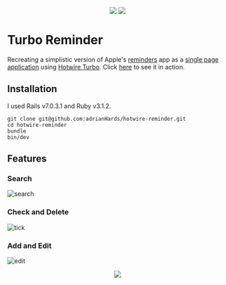 <p align="center">
  <!-- version -->
  <img src='https://badgen.net/badge/Ruby/v3.1.2/blue' />
  <img src='https://badgen.net/badge/Rails/v7.0.3.1/blue' />
</p>

# Turbo Reminder
Recreating a simplistic version of Apple's [reminders](https://apps.apple.com/us/app/reminders/id1108187841) app as a [single page application](https://en.wikipedia.org/wiki/Single-page_application) using [Hotwire Turbo](https://turbo.hotwired.dev/). Click [here](https://turbo-reminder.herokuapp.com/) to see it in action. 

## Installation

I used Rails v7.0.3.1 and Ruby v3.1.2. 

```
git clone git@github.com:adrianHards/hotwire-reminder.git
cd hotwire-reminder
bundle
bin/dev
```

## Features

### Search
![search](https://user-images.githubusercontent.com/93719632/187683285-05e4c3fd-e745-450e-a296-ddff0ac3c5d7.gif)

### Check and Delete
![tick](https://user-images.githubusercontent.com/93719632/187683393-454b394d-ec14-4aae-b7c5-da25c8593e12.gif)

### Add and Edit
![edit](https://user-images.githubusercontent.com/93719632/187683475-bad2a8e1-f9e9-4aaf-ae99-97063501324e.gif)

<p align="center">
  <img src="https://visitor-badge.laobi.icu/badge?page_id=adrianHards/turbo_reminder" id="counter">
</p>

<!-- references:
Turbo Intro
https://www.hotrails.dev/turbo-rails/turbo-rails-tutorial-introduction

Turbo Tutorials:
https://web-crunch.com/posts/digging-into-turbo-with-ruby-on-rails-7
https://akshaykhot.com/building-to-do-list-using-hotwire-and-stimulus/
https://web-crunch.com/posts/turbo-charged-real-time-search-ruby-on-rails-7

RSpec:
https://semaphoreci.com/community/tutorials/how-to-test-rails-models-with-rspec

 -->

